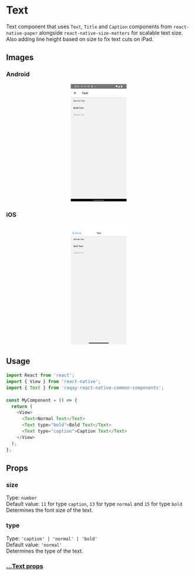 # Text

Text component that uses `Text`, `Title` and `Caption` components from `react-native-paper` alongside `react-native-size-matters` for scalable text size. Also adding line height based on size to fix text cuts on iPad.

## Images

### Android

<p align="middle">
  <img src="/assets/images/text/android/text.png" width="30%" alt="Android Text">
</p>

### iOS

<p align="middle">
  <img src="/assets/images/text/ios/text.png" width="30%" alt="iOS Text">
</p>

## Usage

```js
import React from 'react';
import { View } from 'react-native';
import { Text } from 'roqay-react-native-common-components';

const MyComponent = () => {
  return (
    <View>
      <Text>Normal Text</Text>
      <Text type="bold">Bold Text</Text>
      <Text type="caption">Caption Text</Text>
    </View>
  );
};
```

## Props

### size

Type: `number`  
Default value: `11` for type `caption`, `13` for type `normal` and `15` for type `bold`  
Determines the font size of the text.

### type

Type: `'caption' | 'normal' | 'bold'`  
Default value: `'normal'`  
Determines the type of the text.

### [...Text props](https://reactnative.dev/docs/text#props)
